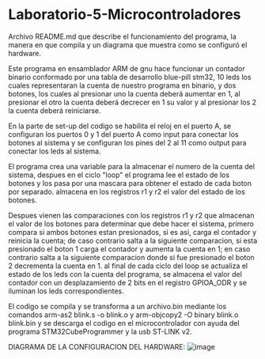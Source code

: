 # Laboratorio-5-Microcontroladores
Archivo README.md que describe el funcionamiento del programa, la manera en que compila y un diagrama que muestra como se configuró el hardware.

Este programa en ensamblador ARM de gnu hace funcionar un contador binario conformado por una tabla de desarrollo blue-pill stm32, 10 leds los cuales representaran la cuenta de nuestro programa en binario, y dos botones, los cuales al presionar uno la cuenta deberá aumentar en 1, al presionar el otro la cuenta deberá decrecer en 1 su valor y al presionar los 2 la cuenta deberá reiniciarse.

En la parte de set-up del codigo se habilita el reloj en el puerto A, se configuran los puertos 0 y 1 del puerto A como input para conectar los botones al sistema y se configuran los pines del 2 al 11 como output para conectar los leds al sistema.

El programa crea una variable para la almacenar el numero de la cuenta del sistema, despues en el ciclo "loop" el programa lee el estado de los botones y los pasa por una mascara para obtener el estado de cada boton por separado. almacena en los registros r1 y r2 el valor del estado de los botones.

Despues vienen las comparaciones con los registros r1 y r2 que almacenan el valor de los botones para determinar que debe hacer el sistema, primero compara si ambos botones estan presionados, si es asi, carga el contador y reinicia la cuenta; de caso contrario salta a la siguiente comparacion, si esta presionado el boton 1 carga el contador y aumenta la cuenta en 1; en caso contrario salta a la siguiente comparacion donde si fue presionado el boton 2 decrementa la cuenta en 1. al final de cada ciclo del loop se actualiza el estado de los leds con la cuenta del programa, se almacena el valor del contador con un desplazamiento de 2 bits en el registro GPIOA_ODR y se iluminan los leds correspondientes.

El codigo se compila y se transforma a un archivo.bin mediante los comandos arm-as2 blink.s -o blink.o y arm-objcopy2 -O binary blink.o blink.bin y se descarga el codigo en el microcontrolador con ayuda del programa STM32CubeProgrammer y la usb ST-LINK v2.

DIAGRAMA DE LA CONFIGURACION DEL HARDWARE:
![image](https://github.com/Roberto-guev/Laboratorio-5-Microcontroladores/assets/124948069/0c1415bf-64a2-47e1-87d7-58f41b4430ab)


